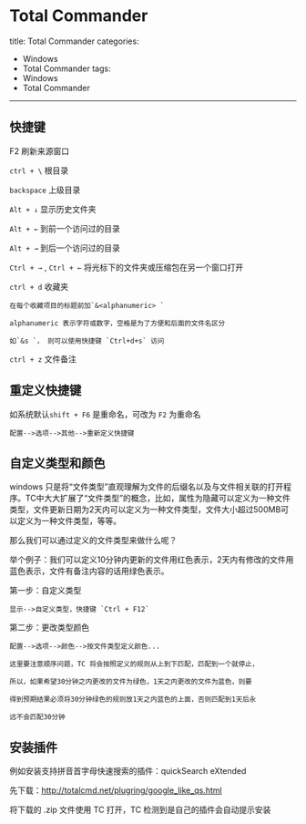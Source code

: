 # Total Commander

title: Total Commander
categories:
  - Windows
  - Total Commander
tags:
  - Windows
  - Total Commander

---

## 快捷键

F2 刷新来源窗口

`ctrl + \` 根目录

`backspace` 上级目录   

`Alt + ↓` 显示历史文件夹

`Alt + ←` 到前一个访问过的目录

`Alt + →` 到后一个访问过的目录

`Ctrl + →` , `Ctrl + ←` 将光标下的文件夹或压缩包在另一个窗口打开

`ctrl + d` 收藏夹

    在每个收藏项目的标题前加`&<alphanumeric> ` 

    alphanumeric 表示字符或数字，空格是为了方便和后面的文件名区分

    如`&s `， 则可以使用快捷键 `Ctrl+d+s` 访问

`ctrl + z` 文件备注

## 重定义快捷键

如系统默认`shift + F6` 是重命名，可改为 `F2` 为重命名

    配置-->选项-->其他-->重新定义快捷键

## 自定义类型和颜色

windows 只是将“文件类型”直观理解为文件的后缀名以及与文件相关联的打开程序。TC中大大扩展了“文件类型”的概念，比如，属性为隐藏可以定义为一种文件类型，文件更新日期为2天内可以定义为一种文件类型，文件大小超过500MB可以定义为一种文件类型，等等。

那么我们可以通过定义的文件类型来做什么呢？

举个例子：我们可以定义10分钟内更新的文件用红色表示，2天内有修改的文件用蓝色表示，文件有备注内容的话用绿色表示。

第一步：自定义类型

    显示-->自定义类型，快捷键 `Ctrl + F12`

第二步：更改类型颜色

    配置-->选项-->颜色-->按文件类型定义颜色...

    这里要注意顺序问题，TC 将会按照定义的规则从上到下匹配，匹配到一个就停止，

    所以，如果希望30分钟之内更改的文件为绿色，1天之内更改的文件为蓝色，则要

    得到预期结果必须将30分钟绿色的规则放1天之内蓝色的上面，否则匹配到1天后永
    
    远不会匹配30分钟

## 安装插件

例如安装支持拼音首字母快速搜索的插件：quickSearch eXtended

先下载：http://totalcmd.net/plugring/google_like_qs.html

将下载的 .zip 文件使用 TC 打开，TC 检测到是自己的插件会自动提示安装
